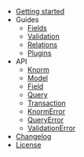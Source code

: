 * [Getting started](getting-started.md)
* Guides
  * [Fields](guides/fields.md#fields)
  * [Validation](guides/validation.md#validation)
  * [Relations](guides/relations.md#relations)
  * [Plugins](guides/plugins.md#plugins)
* API
  * [Knorm](api/knorm.md#knorm)
  * [Model](api/model.md#model)
  * [Field](api/field.md#field)
  * [Query](api/query.md#query)
  * [Transaction](api/transaction.md#transaction)
  * [KnormError](api/knorm-error.md#knorm-error)
  * [QueryError](api/query-error.md#query-error)
  * [ValidationError](api/validation-error.md#validation-error)
* [Changelog](changelog.md)
* [License](license.md)

